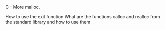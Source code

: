 C - More malloc,

How to use the exit function
What are the functions calloc and realloc from the standard library and how to use them
